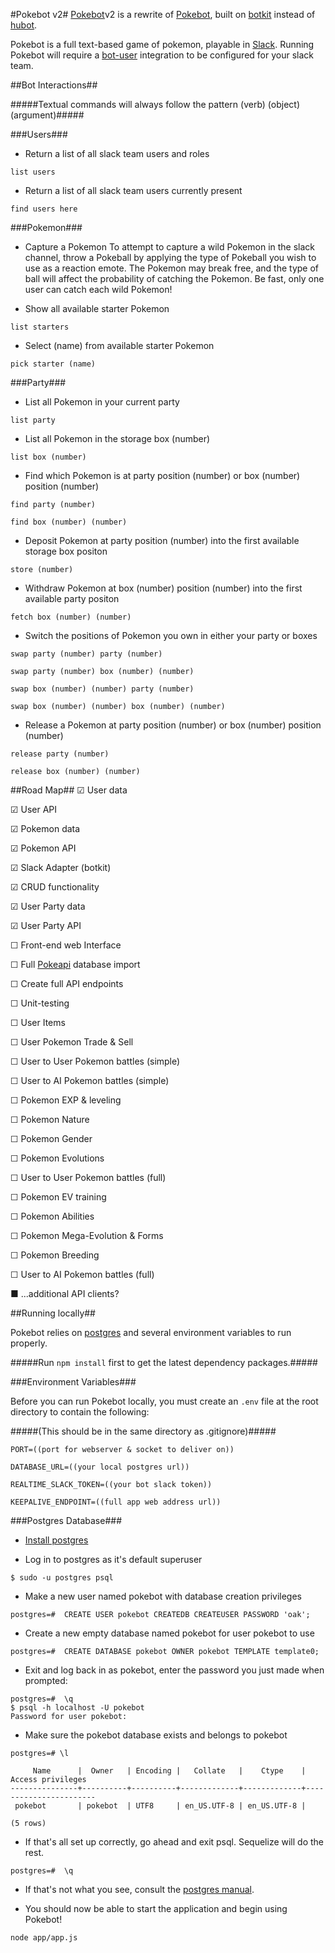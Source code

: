 #Pokebot v2#
[Pokebot](https://pokebot.slack.com/messages)v2 is a rewrite of [Pokebot](https://github.com/Studnicky/pokebot), built on [botkit](https://github.com/howdyai/botkit) instead of [hubot](https://hubot.github.com/).

Pokebot is a full text-based game of pokemon, playable in [Slack](https://slack.com/).
Running Pokebot will require a [bot-user](https://api.slack.com/bot-users) integration to be configured for your slack team.


##Bot Interactions##

#####Textual commands will always follow the pattern (verb) (object) (argument)#####

###Users###

*	Return a list of all slack team users and roles
```
list users
```
*	Return a list of all slack team users currently present
```
find users here
```

###Pokemon###
* Capture a Pokemon
	To attempt to capture a wild Pokemon in the slack channel, throw a Pokeball by applying the type of Pokeball you wish to use as a reaction emote.
	The Pokemon may break free, and the type of ball will affect the probability of catching the Pokemon.  Be fast, only one user can catch each wild Pokemon!

*	Show all available starter Pokemon
```
list starters
```
*	Select (name) from available starter Pokemon
```
pick starter (name)
```

###Party###
*	List all Pokemon in your current party
```
list party
```
*	List all Pokemon in the storage box (number)
```
list box (number)
```
*	Find which Pokemon is at party position (number) or box (number) position (number)
```
find party (number)

find box (number) (number)
```
*	Deposit Pokemon at party position (number) into the first available storage box positon
```
store (number)
```
*	Withdraw Pokemon at box (number) position (number) into the first available party positon
```
fetch box (number) (number)
```
*	Switch the positions of Pokemon you own in either your party or boxes
```
swap party (number) party (number)

swap party (number) box (number) (number)

swap box (number) (number) party (number)

swap box (number) (number) box (number) (number)
```
*	Release a Pokemon at party position (number) or box (number) position (number)
```
release party (number)

release box (number) (number)
```


##Road Map##
☑	User data

☑	User API

☑	Pokemon data

☑	Pokemon API

☑	Slack Adapter (botkit)

☑	CRUD functionality

☑	User Party data

☑	User Party API

☐	Front-end web Interface

☐	Full [Pokeapi](https://github.com/phalt/pokeapi) database import

☐	Create full API endpoints

☐	Unit-testing

☐	User Items

☐	User Pokemon Trade & Sell

☐	User to User Pokemon battles (simple)

☐	User to AI Pokemon battles (simple)

☐	Pokemon EXP & leveling

☐	Pokemon Nature

☐	Pokemon Gender

☐	Pokemon Evolutions

☐	User to User Pokemon battles (full)

☐	Pokemon EV training

☐	Pokemon Abilities

☐	Pokemon Mega-Evolution & Forms

☐	Pokemon Breeding

☐	User to AI Pokemon battles (full)

■	...additional API clients?


##Running locally##

Pokebot relies on [postgres](http://www.postgresql.org/) and several environment variables to run properly.

#####Run ```npm install``` first to get the latest dependency packages.#####

###Environment Variables###

Before you can run Pokebot locally, you must create an `.env` file at the root directory to contain the following:

#####(This should be in the same directory as .gitignore)#####

    PORT=((port for webserver & socket to deliver on))
    
    DATABASE_URL=((your local postgres url))
    
    REALTIME_SLACK_TOKEN=((your bot slack token))

	KEEPALIVE_ENDPOINT=((full app web address url))

###Postgres Database###

* [Install postgres](http://www.postgresql.org/download/)

* Log in to postgres as it's default superuser
```
$ sudo -u postgres psql
```

* Make a new user named pokebot with database creation privileges
```
postgres=#	CREATE USER pokebot CREATEDB CREATEUSER PASSWORD 'oak';
```

* Create a new empty database named pokebot for user pokebot to use
```
postgres=#	CREATE DATABASE pokebot OWNER pokebot TEMPLATE template0;
```

* Exit and log back in as pokebot, enter the password you just made when prompted:
```
postgres=#	\q
$ psql -h localhost -U pokebot
Password for user pokebot:
```

* Make sure the pokebot database exists and belongs to pokebot
```
postgres=# \l

     Name      |  Owner   | Encoding |   Collate   |    Ctype    |   Access privileges   
---------------+----------+----------+-------------+-------------+-----------------------
 pokebot       | pokebot  | UTF8     | en_US.UTF-8 | en_US.UTF-8 | 

(5 rows)

```
* If that's all set up correctly, go ahead and exit psql. Sequelize will do the rest.
```
postgres=#	\q
```

* If that's not what you see, consult the [postgres manual](http://www.postgresql.org/docs/).

* You should now be able to start the application and begin using Pokebot!
```
node app/app.js
```